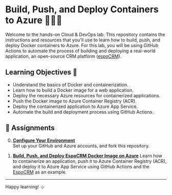# Build, Push, and Deploy Containers to Azure 🚀🐳🚢

Welcome to the hands-on Cloud & DevOps lab.
This repository contains the instructions and resources that you'll use to learn how to build, push, and deploy Docker containers to Azure. For this lab, you will be using GitHub Actions to automate the process of building and deploying a real-world application, an open-source CRM platform ([espoCRM](https://www.espocrm.com/)).

## Learning Objectives 🎯

- Understand the basics of Docker and containerization.
- Learn how to build a Docker image for a web application.
- Deploy the necessary Azure resources for containerized applications.
- Push the Docker image to Azure Container Registry (ACR).
- Deploy the containerized application to Azure App Service.
- Automate the build and deployment process using GitHub Actions.

## 📘 Assignments
0. **[Configure Your Environment](assignment-0-configure-environment.md)**  
   Set up your GitHub and Azure accounts, and fork this repository.

1. **[Build, Push, and Deploy EspoCRM Docker Image on Azure](assignment-1-build-push-deploy.md)**
Learn how to containerize an application, push it to Azure Container Registry (ACR), and deploy it to Azure App Service using GitHub Actions and the [EspoCRM](https://www.espocrm.com/) as an example.

---

Happy learning! ☺️
